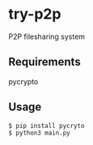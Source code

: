 # try-p2p
P2P filesharing system

## Requirements 
pycrypto

## Usage

```sh
$ pip install pycryto
$ python3 main.py

```
